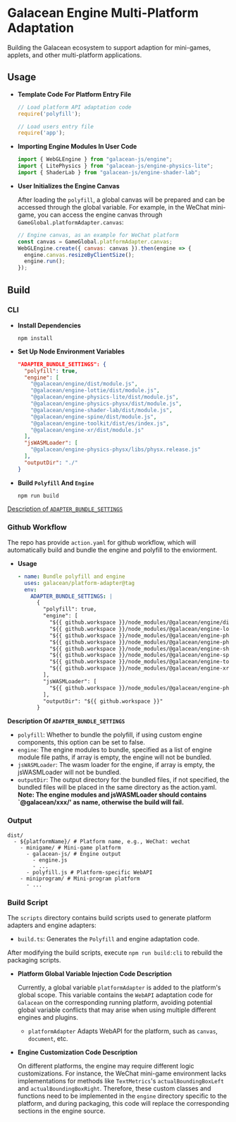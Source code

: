 # Galacean Engine Multi-Platform Adaptation

Building the Galacean ecosystem to support adaption for mini-games, applets, and other multi-platform applications.

## Usage

- **Template Code For Platform Entry File**
  ```javascript
  // Load platform API adaptation code
  require('polyfill');

  // Load users entry file
  require('app');
  ```

- **Importing Engine Modules In User Code**
  ```javascript
  import { WebGLEngine } from "galacean-js/engine";
  import { LitePhysics } from "galacean-js/engine-physics-lite";
  import { ShaderLab } from "galacean-js/engine-shader-lab";
  ```

- **User Initializes the Engine Canvas**

  After loading the `polyfill`, a global canvas will be prepared and can be accessed through the global variable. For example, in the WeChat mini-game, you can access the engine canvas through `GameGlobal.platformAdapter.canvas`:
  ```javascript
  // Engine canvas, as an example for WeChat platform
  const canvas = GameGlobal.platformAdapter.canvas;
  WebGLEngine.create({ canvas: canvas }).then(engine => {
    engine.canvas.resizeByClientSize();
    engine.run();
  });
  ```

## Build

### CLI

- **Install Dependencies**
  ```shell
  npm install
  ```

- **Set Up Node Environment Variables**
  ``` json
  "ADAPTER_BUNDLE_SETTINGS": {
    "polyfill": true,
    "engine": [
      "@galacean/engine/dist/module.js",
      "@galacean/engine-lottie/dist/module.js",
      "@galacean/engine-physics-lite/dist/module.js",
      "@galacean/engine-physics-physx/dist/module.js",
      "@galacean/engine-shader-lab/dist/module.js",
      "@galacean/engine-spine/dist/module.js",
      "@galacean/engine-toolkit/dist/es/index.js",
      "@galacean/engine-xr/dist/module.js"
    ],
    "jsWASMLoader": [
      "@galacean/engine-physics-physx/libs/physx.release.js"
    ],
    "outputDir": "./"
  }
  ```

- **Build `Polyfill` And `Engine`**
    ```shell
    npm run build
    ```

[Description of `ADAPTER_BUNDLE_SETTINGS`](#ADAPTER_BUNDLESETTINGS)

### Github Workflow

The repo has provide `action.yaml` for github workflow, which will automatically build and bundle the engine and polyfill to the enviorment.

- **Usage**
  ``` yaml
  - name: Bundle polyfill and engine
    uses: galacean/platform-adapter@tag
    env:
      ADAPTER_BUNDLE_SETTINGS: |
        {
          "polyfill": true,
          "engine": [
            "${{ github.workspace }}/node_modules/@galacean/engine/dist/module.js",
            "${{ github.workspace }}/node_modules/@galacean/engine-lottie/dist/module.js",
            "${{ github.workspace }}/node_modules/@galacean/engine-physics-lite/dist/module.js",
            "${{ github.workspace }}/node_modules/@galacean/engine-physics-physx/dist/module.js",
            "${{ github.workspace }}/node_modules/@galacean/engine-shader-lab/dist/module.js",
            "${{ github.workspace }}/node_modules/@galacean/engine-spine/dist/module.js",
            "${{ github.workspace }}/node_modules/@galacean/engine-toolkit/dist/es/index.js",
            "${{ github.workspace }}/node_modules/@galacean/engine-xr/dist/module.js"
          ],
          "jsWASMLoader": [
            "${{ github.workspace }}/node_modules/@galacean/engine-physics-physx/libs/physx.release.js"
          ],
          "outputDir": "${{ github.workspace }}"
        }
  ```

<a id="ADAPTER_BUNDLESETTINGS"></a>
**Description Of `ADAPTER_BUNDLE_SETTINGS`**
- `polyfill`: Whether to bundle the polyfill, if using custom engine components, this option can be set to false.
- `engine`: The engine modules to bundle, specified as a list of engine module file paths, if array is empty, the engine will not be bundled.
- `jsWASMLoader`: The wasm loader for the engine, if array is empty, the jsWASMLoader will not be bundled.
- `outputDir`: The output directory for the bundled files, if not specified, the bundled files will be placed in the same directory as the action.yaml.
**Note: The engine modules and jsWASMLoader should contains `@galacean/xxx/' as name, otherwise the build will fail.**

### Output
```shell
dist/
  - ${platformName}/ # Platform name, e.g., WeChat: wechat
    - minigame/ # Mini-game platform
      - galacean-js/ # Engine output
        - engine.js
        - ...
      - polyfill.js # Platform-specific WebAPI
    - miniprogram/ # Mini-program platform
      - ...
```

### Build Script

The `scripts` directory contains build scripts used to generate platform adapters and engine adapters:
  - `build.ts`: Generates the `Polyfill` and engine adaptation code.

After modifying the build scripts, execute `npm run build:cli` to rebuild the packaging scripts.

- **Platform Global Variable Injection Code Description**

  Currently, a global variable `platformAdapter` is added to the platform's global scope. This variable contains the `WebAPI` adaptation code for `Galacean` on the corresponding running platform, avoiding potential global variable conflicts that may arise when using multiple different engines and plugins.
  - `platformAdapter`
  Adapts WebAPI for the platform, such as `canvas`, `document`, etc.

- **Engine Customization Code Description**

  On different platforms, the engine may require different logic customizations. For instance, the WeChat mini-game environment lacks implementations for methods like `TextMetrics`'s `actualBoundingBoxLeft` and `actualBoundingBoxRight`. Therefore, these custom classes and functions need to be implemented in the `engine` directory specific to the platform, and during packaging, this code will replace the corresponding sections in the engine source.
